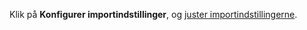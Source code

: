 <!-- markdownlint-disable-file MD041 -->
Klik på **Konfigurer importindstillinger**, og [juster importindstillingerne][1].

<!-- Referenced links -->
[1]: ../settings.md
